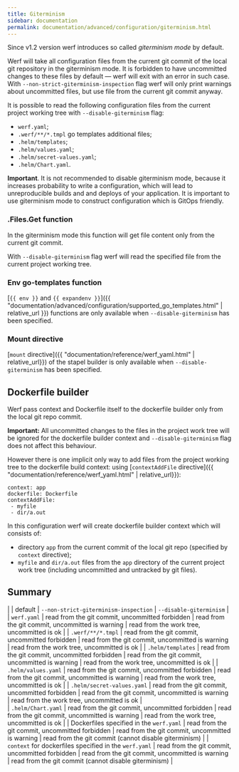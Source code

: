 ```yaml
---
title: Giterminism
sidebar: documentation
permalink: documentation/advanced/configuration/giterminism.html
---
```


Since v1.2 version werf introduces so called _giterminism mode_ by default.

Werf will take all configuration files from the current git commit of the local git repository in the giterminism mode. It is forbidden to have uncommitted changes to these files by default — werf will exit with an error in such case. With `--non-strict-giterminism-inspection` flag werf will only print warnings about uncommitted files, but use file from the current git commit anyway.

It is possible to read the following configuration files from the current project working tree with `--disable-giterminism` flag:
 - `werf.yaml`;
 - `.werf/**/*.tmpl` go templates additional files;
 - `.helm/templates`;
 - `.helm/values.yaml`;
 - `.helm/secret-values.yaml`;
 - `.helm/Chart.yaml`.

**Important**. It is not recommended to disable giterminism mode, because it increases probability to write a configuration, which will lead to unreproducible builds and and deploys of your application. It is important to use giterminism mode to construct configuration which is GitOps friendly.
 
### .Files.Get function

In the giterminism mode this function will get file content only from the current git commit.

With `--disable-giterminism` flag werf will read the specified file from the current project working tree.

### Env go-templates function

[`{{ env }}` and `{{ expandenv }}`]({{ "documentation/advanced/configuration/supported_go_templates.html" | relative_url }}) functions are only available when `--disable-giterminism` has been specified.

### Mount directive

[`mount` directive]({{ "documentation/reference/werf_yaml.html" | relative_url}}) of the stapel builder is only available when `--disable-giterminism` has been specified. 

## Dockerfile builder

Werf pass context and Dockerfile itself to the dockerfile builder only from the local git repo commit.

**Important:** All uncommitted changes to the files in the project work tree will be ignored for the dockerfile builder context and `--disable-giterminism` flag does not affect this behaviour.

However there is one implicit only way to add files from the project working tree to the dockerfile build context: using [`contextAddFile` directive]({{ "documentation/reference/werf_yaml.html" | relative_url}}):

```
context: app
dockerfile: Dockerfile
contextAddFile:
 - myfile
 - dir/a.out
```

In this configuration werf will create dockerfile builder context which will consists of:
 - directory `app` from the current commit of the local git repo (specified by `context` directive);
 - `myfile` and `dir/a.out` files from the `app` directory of the current project work tree (including uncommitted and untracked by git files).

## Summary

|             | default | `--non-strict-giterminism-inspection` | `--disable-giterminism` |  
| `werf.yaml` | read from the git commit, uncommitted forbidden | read from the git commit, uncommitted is warning | read from the work tree, uncommitted is ok |
| `.werf/**/*.tmpl`  | read from the git commit, uncommitted forbidden | read from the git commit, uncommitted is warning | read from the work tree, uncommitted is ok |
| `.helm/templates` | read from the git commit, uncommitted forbidden | read from the git commit, uncommitted is warning | read from the work tree, uncommitted is ok |
| `.helm/values.yaml` | read from the git commit, uncommitted forbidden | read from the git commit, uncommitted is warning | read from the work tree, uncommitted is ok |
| `.helm/secret-values.yaml` | read from the git commit, uncommitted forbidden | read from the git commit, uncommitted is warning | read from the work tree, uncommitted is ok |  
| `.helm/Chart.yaml` | read from the git commit, uncommitted forbidden | read from the git commit, uncommitted is warning | read from the work tree, uncommitted is ok |
| Dockerfiles specified in the `werf.yaml` |  read from the git commit, uncommitted forbidden | read from the git commit, uncommitted is warning | read from the git commit (cannot disable giterminism) |
| `context` for dockerfiles specified in the `werf.yaml` |  read from the git commit, uncommitted forbidden | read from the git commit, uncommitted is warning | read from the git commit (cannot disable giterminism) | 
